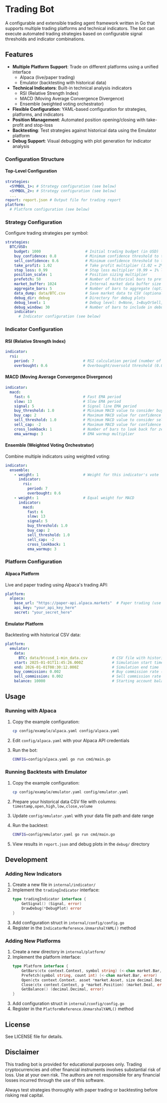 # Trading Bot

A configurable and extensible trading agent framework written in Go that supports multiple trading platforms and technical indicators. The bot can execute automated trading strategies based on configurable signal thresholds and indicator combinations.

## Features

- **Multiple Platform Support**: Trade on different platforms using a unified interface
  - Alpaca (live/paper trading)
  - Emulator (backtesting with historical data)
- **Technical Indicators**: Built-in technical analysis indicators
  - RSI (Relative Strength Index)
  - MACD (Moving Average Convergence Divergence)
  - Ensemble (weighted voting orchestrator)
- **Flexible Configuration**: YAML-based configuration for strategies, platforms, and indicators
- **Position Management**: Automated position opening/closing with take-profit and stop-loss
- **Backtesting**: Test strategies against historical data using the Emulator platform
- **Debug Support**: Visual debugging with plot generation for indicator analysis

### Configuration Structure

#### Top-Level Configuration

```yaml
strategies:
  <SYMBOL_1>: # Strategy configuration (see below)
  <SYMBOL_2>: # Strategy configuration (see below)
  ...
report: report.json # Output file for trading report
platform:
  # Platform configuration (see below)
```

### Strategy Configuration

Configure trading strategies per symbol:

```yaml
strategies:
  BTC/USD:
    budget: 1000                    # Initial trading budget (in USD)
    buy_confidence: 0.8             # Minimum confidence threshold to trigger buy (0.0-1.0)
    sell_confidence: 0.6            # Minimum confidence threshold to trigger sell (0.0-1.0)
    take_profit: 1.02               # Take profit multiplier (1.02 = 2% profit)
    stop_loss: 0.99                 # Stop loss multiplier (0.99 = 1% loss)
    position_scale: 1               # Position sizing multiplier
    prefetch: 50                    # Number of historical bars to prefetch for warmup
    market_buffer: 1024             # Internal market data buffer size
    aggregate_bars: 5               # Number of bars to aggregate (optional)
    data_dump: data/BTC.csv         # Save market data to CSV (optional)
    debug_dir: debug                # Directory for debug plots
    debug_level: 1                  # Debug level: 0=None, 1=BuyOrSell, 2=All
    debug_window: 30                # Number of bars to include in debug plots
    indicator:
      # Indicator configuration (see below)
```

### Indicator Configuration

#### RSI (Relative Strength Index)

```yaml
indicator:
  rsi:
    period: 7                      # RSI calculation period (number of bars)
    overbought: 0.6                # Overbought/oversold threshold (0.0-1.0)
```

#### MACD (Moving Average Convergence Divergence)

```yaml
indicator:
  macd:
    fast: 6                        # Fast EMA period
    slow: 13                       # Slow EMA period
    signal: 5                      # Signal line EMA period
    buy_threshold: 1.0             # Minimum MACD value to consider buying
    buy_cap: 2                     # Maximum MACD value for confidence calculation
    sell_threshold: 1.0            # Minimum MACD value to consider selling
    sell_cap: -2                   # Maximum MACD value for confidence calculation
    cross_lookback: 1              # Number of bars to look back for zero-line crossover
    ema_warmup: 3                  # EMA warmup multiplier
```

#### Ensemble (Weighted Voting Orchestrator)

Combine multiple indicators using weighted voting:

```yaml
indicator:
  ensemble:
    - weight: 1                    # Weight for this indicator's vote
      indicator:
        rsi:
          period: 7
          overbought: 0.6
    - weight: 1                    # Equal weight for MACD
      indicator:
        macd:
          fast: 6
          slow: 13
          signal: 5
          buy_threshold: 1.0
          buy_cap: 2
          sell_threshold: 1.0
          sell_cap: -2
          cross_lookback: 1
          ema_warmup: 3
```

### Platform Configuration

#### Alpaca Platform

Live and paper trading using Alpaca's trading API:

```yaml
platform:
  alpaca:
    base_url: "https://paper-api.alpaca.markets"  # Paper trading (use appropriate URL for live trading)
    api_key: "your_api_key_here"
    secret: "your_secret_here"
```

#### Emulator Platform

Backtesting with historical CSV data:

```yaml
platform:
  emulator:
    data:
      BTC: data/btcusd_1-min_data.csv           # CSV file with historical bars
    start: 2025-01-01T11:45:26.000Z             # Simulation start time
    end: 2026-01-01T08:30:12.000Z               # Simulation end time
    buy_commission: 0.002                       # Buy commission rate (0.2%)
    sell_commission: 0.002                      # Sell commission rate (0.2%)
    balance: 10000                              # Starting account balance
```

## Usage

### Running with Alpaca

1. Copy the example configuration:
   ```bash
   cp config/example/alpaca.yaml config/alpaca.yaml
   ```

2. Edit `config/alpaca.yaml` with your Alpaca API credentials

3. Run the bot:
   ```bash
   CONFIG=config/alpaca.yaml go run cmd/main.go
   ```

### Running Backtests with Emulator

1. Copy the example configuration:
   ```bash
   cp config/example/emulator.yaml config/emulator.yaml
   ```

2. Prepare your historical data CSV file with columns: `timestamp,open,high,low,close,volume`

3. Update `config/emulator.yaml` with your data file path and date range

4. Run the backtest:
   ```bash
   CONFIG=config/emulator.yaml go run cmd/main.go
   ```

5. View results in `report.json` and debug plots in the `debug/` directory

## Development

### Adding New Indicators

1. Create a new file in `internal/indicator/`
2. Implement the `tradingIndicator` interface:
   ```go
   type tradingIndicator interface {
       GetSignal() (Signal, error)
       DrawDebug(*DebugPlot) error
   }
   ```
3. Add configuration struct in `internal/config/config.go`
4. Register in the `IndicatorReference.UnmarshalYAML()` method

### Adding New Platforms

1. Create a new directory in `internal/platform/`
2. Implement the platform interface:
   ```go
   type Platform interface {
       GetBars(ctx context.Context, symbol string) (<-chan market.Bar, <-chan error)
       Prefetch(symbol string, count int) (<-chan market.Bar, error)
       Open(ctx context.Context, asset *market.Asset, size decimal.Decimal) (*market.Position, error)
       Close(ctx context.Context, p *market.Position) (market.Deal, error)
       GetBalance() (decimal.Decimal, error)
   }
   ```
3. Add configuration struct in `internal/config/config.go`
4. Register in the `PlatformReference.UnmarshalYAML()` method

## License

See LICENSE file for details.

## Disclaimer

This trading bot is provided for educational purposes only. Trading cryptocurrencies and other financial instruments involves substantial risk of loss. Use at your own risk. The authors are not responsible for any financial losses incurred through the use of this software.

Always test strategies thoroughly with paper trading or backtesting before risking real capital.
